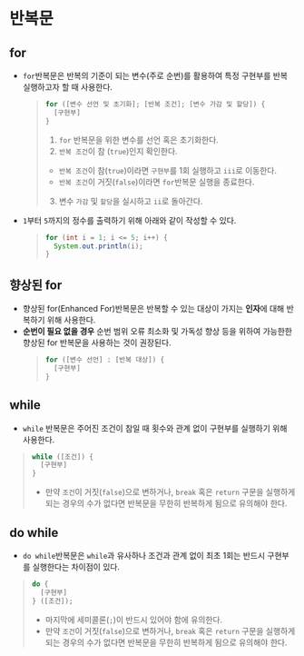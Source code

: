 # 반복문
## for
- `for`반복문은 반복의 기준이 되는 변수(주로 순번)를 활용하여 특정 구현부를 반복 실행하고자 할 때 사용한다.
    >```java
    > for ([변수 선언 및 초기화]; [반복 조건]; [변수 가감 및 할당]) {
    >   [구현부]
    > } 
    >```
    > 1. `for` 반복문을 위한 변수를 선언 혹은 초기화한다.
    > 2. `반복 조건`이 참 (`true`)인지 확인한다.
    >   - `반복 조건`이 참(`true`)이라면 `구현부`를 1회 실행하고 `iii`로 이동한다.
    >   - `반복 조건`이 거짓(`false`)이라면 `for`반복문 실행을 종료한다.
    > 3. 변수 `가감` 및 `할당`을 실시하고 `ii`로 돌아간다.
- `1`부터 `5`까지의 정수를 출력하기 위해 아래와 같이 작성할 수 있다.
    >```java
    > for (int i = 1; i <= 5; i++) {
    >   System.out.println(i);
    > }
    >```

## 향상된 for
- 향상된 for(Enhanced For)반복문은 반복할 수 있는 대상이 가지는 **인자**에 대해 반복하기 위해 사용한다.
- **순번이 필요 없을 경우** 순번 범위 오류 최소화 및 가독성 향상 등을 위하여 가능한한 향상된 for 반복문을 사용하는 것이 권장된다.
    >```java
    > for ([변수 선언] : [반복 대상]) {
    >   [구현부]
    > } 
    >```

## while
- `while` 반복문은 주어진 조건이 참일 때 횟수와 관계 없이 구현부를 실행하기 위해 사용한다.
>```java
> while ([조건]) {
>   [구현부]
> } 
>```
> - 만약 `조건`이 거짓(`false`)으로 변하거나, `break` 혹은 `return` 구문을 실행하게 되는 경우의 수가 없다면 반복문을 무한히 반복하게 됨으로 유의해야 한다. 

## do while
- `do while`반복문은 `while`과 유사하나 조건과 관계 없이 최초 1회는 반드시 구현부를 실행한다는 차이점이 있다.
>```java
> do {
>   [구현부]
> } ([조건]);
>```
> - 마지막에 세미콜론(`;`)이 반드시 있어야 함에 유의한다.
> - 만약 `조건`이 거짓(`false`)으로 변하거나, `break` 혹은 `return` 구문을 실행하게 되는 경우의 수가 없다면 반복문을 무한히 반복하게 됨으로 유의해야 한다.

